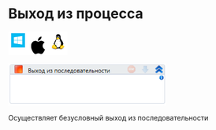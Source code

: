 # Выход из процесса

![](<../../../.gitbook/assets/image (100) (1) (1) (1) (1) (1) (1) (1) (2) (191).png>)

![](<../../../.gitbook/assets/image (38).png>)

Осуществляет безусловный выход из последовательности
